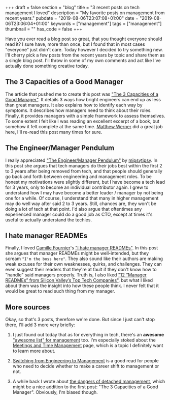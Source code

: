 +++
draft = false
section = "blog"
title = "3 recent posts on tech management I loved"
description = "My favorite posts on management from recent years."
pubdate = "2019-08-06T23:07:08+01:00"
date = "2019-08-06T23:06:04+01:00"
keywords = ["management"]
tags = ["management"]
thumbnail = ""
has_code = false
+++

Have you ever read a blog post so great, that you thought everyone  should read it? I sure have, more than once, but I found that in most  cases "everyone" just didn't care. Today however I decided to try  something new. I'll cherry pick a few posts from the recent  years by topic and share them as a single blog post. I'll throw in some of  my  own comments and act like I've actually done something creative today.

## The 3 Capacities of a Good Manager

The article that pushed me to create this post was ["The 3 Capacities of a Good Manager"](https://medium.com/better-programming/the-3-capacities-of-a-good-manager-a950e798aaaa). It details 3 ways how bright engineers can end up as  less than great managers. It also explains how to identify each way by  symptoms. It describes how managers need to think about their roles. Finally, it provides managers with a simple framework to assess themselves. To some extent I felt like I was reading an excellent excerpt of a book, but somehow it felt complete at the same time. [Matthew Werner](https://medium.com/@ropstenrich) did a great job here, I'll re-read this post many times for sure.

## The Engineer/Manager Pendulum

I really appreciated ["The Engineer/Manager Pendulum"](https://charity.wtf/2017/05/11/the-engineer-manager-pendulum/) by [mipsytipsy](https://charity.wtf/author/mipsytipsy/). In this post she argues that tech managers do their jobs best within the first 2 to 3 years after being removed from tech, and that people should generally go back and forth between engineering and management roles.
To be honest my motivations were slightly different, but I have become a tech lead for 3 years, only to become an individual contributor again. I grew to understand how I may have become a better leader / manager by not being one for a while. Of course, I understand that many in higher management may do well way after said 2 to 3 years. Still, chances are, they won't be doing a lot of tech at that point. I'd also argue that oftentimes any experienced manager could do a good job as CTO, except at times it's useful to actually understand the techies.

## I hate manager READMEs

Finally, I loved [Camille Fournier](https://medium.com/@skamille)'s ["I hate manager READMEs"](https://medium.com/@skamille/i-hate-manager-readmes-20a0dd9a70d0). In this post she argues that manager READMEs might be well-intended, but they scream `"I'm the boss here"`. They also sound like their authors are making weak excuses for their own weaknesses, quirks, and challenges. They can even suggest their readers that they're at fault if they don't know how to "handle" said managers properly.
Truth is, I also liked ["12 “Manager READMEs” from Silicon Valley’s Top Tech Companies"](https://hackernoon.com/12-manager-readmes-from-silicon-valleys-top-tech-companies-26588a660afe), but what I liked about them was the insight into how these people think. I  never felt that it would be great to read such thing from my manager.

## More sources

Okay, so that's 3 posts, therefore we're done. But since I just can't stop there, I'll add 3 more very briefly:

1. I just found out today that as for everything in tech, there's an **awesome** ["awesome list" for management](https://github.com/LappleApple/awesome-leading-and-managing) too. I'm especially stoked about the [Meetings and Time Management](https://github.com/LappleApple/awesome-leading-and-managing/blob/master/Meetings-and-Time-Management.md) page, which is a topic I definitely want to learn more about.

2. [Switching from Engineering to Management](https://dev.to/bndr/switching-from-engineering-to-management-56hf) is a good read for people who need to decide whether to make a career shift to management or not.

3. A while back I wrote about [the dangers of detached management](https://peteraba.com/blog/the-danger-of-detached-management/), which might be a nice addition to the first post: "The 3 Capacities of a Good Manager". Obviously, I'm biased though.
 